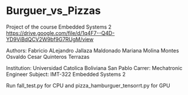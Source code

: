 # Burguer_vs_Pizzas
Project of the course Embedded Systems 2 
https://drive.google.com/file/d/1q4F7--Q4D-YD9ViBdQCV2W9bf9G7RUgM/view

Authors:
Fabricio ALejandro Jallaza Maldonado
Mariana Molina Montes
Osvaldo Cesar Quinteros Terrazas

Institution: Universidad Catolica Boliviana San Pablo
Carrer: Mechatronic Engineer
Subject: IMT-322 Embedded Systems 2 

Run fall_test.py for CPU 
and pizza_hamburguer_tensorrt.py for GPU
